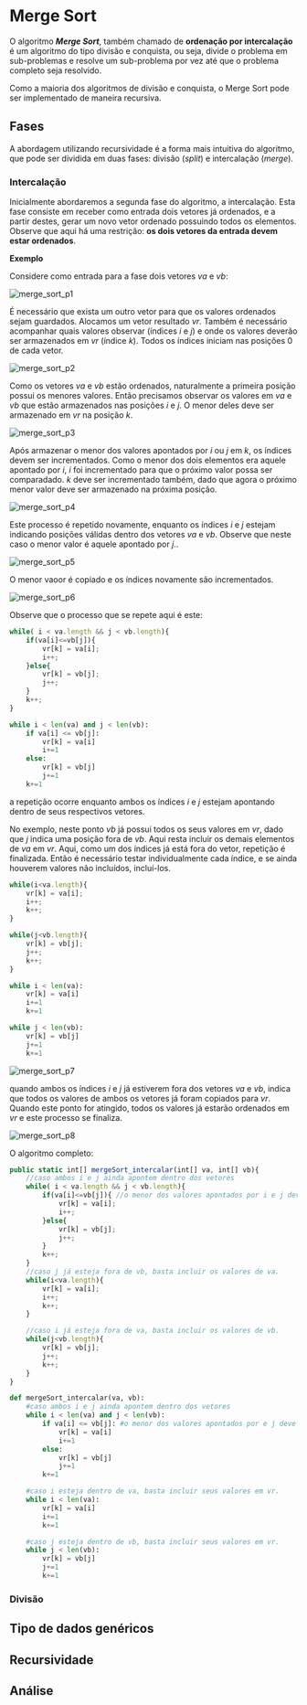 # Merge Sort

O algoritmo ***Merge Sort***, também chamado de **ordenação por intercalação** é um algoritmo do tipo divisão e conquista, ou seja, divide o problema em sub-problemas e resolve um sub-problema por vez até que o problema completo seja resolvido.

Como a maioria dos algoritmos de divisão e conquista, o Merge Sort pode ser implementado de maneira recursiva.

## Fases

A abordagem utilizando recursividade é a forma mais intuitiva do algoritmo, que pode ser dividida em duas fases: divisão (*split*) e intercalação (*merge*).

### Intercalação

Inicialmente abordaremos a segunda fase do algoritmo, a intercalação. Esta fase consiste em receber como entrada dois vetores já ordenados, e a partir destes, gerar um novo vetor ordenado possuindo todos os elementos. Observe que aqui há uma restrição: **os dois vetores da entrada devem estar ordenados**.

**Exemplo**

Considere como entrada para a fase dois vetores $va$ e $vb$:

![merge_sort_p1](img/merge_sort_p1.png)

É necessário que exista um outro vetor para que os valores ordenados sejam guardados. Alocamos um vetor resultado $vr$. Também é necessário acompanhar quais valores observar (índices $i$ e $j$) e onde os valores deverão ser armazenados em $vr$ (índice $k$). Todos os índices iniciam nas posições 0 de cada vetor.

![merge_sort_p2](img/merge_sort_p2.png)

Como os vetores $va$ e $vb$ estão ordenados, naturalmente a primeira posição possui os menores valores. Então precisamos observar os valores em $va$ e $vb$ que estão armazenados nas posições $i$ e $j$. O menor deles deve ser armazenado em $vr$ na posição $k$.

![merge_sort_p3](img/merge_sort_p3.png)

Após armazenar o menor dos valores apontados por $i$ ou $j$ em $k$, os índices devem ser incrementados. Como o menor dos dois elementos era aquele apontado por $i$, $i$ foi incrementado para que o próximo valor possa ser comparadado. $k$ deve ser incrementado também, dado que agora o próximo menor valor deve ser armazenado na próxima posição.

![merge_sort_p4](img/merge_sort_p4.png)

Este processo é repetido novamente, enquanto os índices $i$ e $j$ estejam indicando posições válidas dentro dos vetores $va$ e $vb$. Observe que neste caso o menor valor é aquele apontado por $j$..

![merge_sort_p5](img/merge_sort_p5.png)

O menor vaoor é copiado e os índices novamente são incrementados.

![merge_sort_p6](img/merge_sort_p6.png)

Observe que o processo que se repete aqui é este:

```javascript
while( i < va.length && j < vb.length){
    if(va[i]<=vb[j]){
        vr[k] = va[i];
        i++;
    }else{
        vr[k] = vb[j];
        j++;
    }
    k++;
}
```

```python
while i < len(va) and j < len(vb):
    if va[i] <= vb[j]:
        vr[k] = va[i]
        i+=1
    else:
        vr[k] = vb[j]
        j+=1
    k+=1

```

a repetição ocorre enquanto ambos os índices $i$ e $j$ estejam apontando dentro de seus respectivos vetores. 

No exemplo, neste ponto $vb$ já possui todos os seus valores em $vr$, dado que $j$ indica uma posição fora de $vb$. Aqui resta incluir os demais elementos de $va$ em $vr$. Aqui, como um dos índices já está fora do vetor, repetição é finalizada. Então é necessário testar individualmente cada índice, e se ainda houverem valores não incluídos, incluí-los.

```javascript
while(i<va.length){
    vr[k] = va[i];
    i++;
    k++;
}

while(j<vb.length){
    vr[k] = vb[j];
    j++;
    k++;
}
```

```python
while i < len(va):
    vr[k] = va[i]
    i+=1
    k+=1

while j < len(vb):
    vr[k] = vb[j]
    j+=1
    k+=1
```

![merge_sort_p7](img/merge_sort_p7.png)

quando ambos os índices $i$ e $j$ já estiverem fora dos vetores $va$ e $vb$, indica que todos os valores de ambos os vetores já foram copiados para $vr$. Quando este ponto for atingido, todos os valores já estarão ordenados em $vr$ e este processo se finaliza.

![merge_sort_p8](img/merge_sort_p8.png)


O algoritmo completo:

```javascript
public static int[] mergeSort_intercalar(int[] va, int[] vb){
    //caso ambos i e j ainda apontem dentro dos vetores
    while( i < va.length && j < vb.length){
        if(va[i]<=vb[j]){ //o menor dos valores apontados por i e j deve ser incluído em vr
            vr[k] = va[i];
            i++;
        }else{
            vr[k] = vb[j];
            j++;
        }
        k++;
    }
    //caso j já esteja fora de vb, basta incluir os valores de va.
    while(i<va.length){
        vr[k] = va[i]; 
        i++;
        k++;
    }

    //caso i já esteja fora de va, basta incluir os valores de vb.
    while(j<vb.length){
        vr[k] = vb[j];
        j++;
        k++;
    }
}
```

```python
def mergeSort_intercalar(va, vb):
    #caso ambos i e j ainda apontem dentro dos vetores
    while i < len(va) and j < len(vb):
        if va[i] <= vb[j]: #o menor dos valores apontados por e j deve ser incluído em vr
            vr[k] = va[i]
            i+=1
        else:
            vr[k] = vb[j]
            j+=1
        k+=1

    #caso i esteja dentro de va, basta incluir seus valores em vr.
    while i < len(va):
        vr[k] = va[i]
        i+=1
        k+=1

    #caso j esteja dentro de vb, basta incluir seus valores em vr.
    while j < len(vb):
        vr[k] = vb[j]
        j+=1
        k+=1
```

### Divisão






## Tipo de dados genéricos

## Recursividade

## Análise

